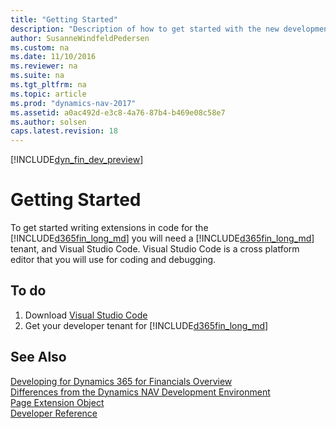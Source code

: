 ```yaml
---
title: "Getting Started"
description: "Description of how to get started with the new development environment"
author: SusanneWindfeldPedersen
ms.custom: na
ms.date: 11/10/2016
ms.reviewer: na
ms.suite: na
ms.tgt_pltfrm: na
ms.topic: article
ms.prod: "dynamics-nav-2017"
ms.assetid: a0ac492d-e3c8-4a76-87b4-b469e08c58e7
ms.author: solsen
caps.latest.revision: 18
---
```


[!INCLUDE[dyn_fin_dev_preview](../dynamics-nav/includes/dyn_fin_dev_preview.md)]

# Getting Started
To get started writing extensions in code for the [!INCLUDE[d365fin_long_md](includes/d365fin_long_md.md)] you will need a [!INCLUDE[d365fin_long_md](includes/d365fin_long_md.md)] tenant, and Visual Studio Code. Visual Studio Code is a cross platform editor that you will use for coding and debugging.

## To do

1) Download [Visual Studio Code](https://code.visualstudio.com/)  
2) Get your developer tenant for [!INCLUDE[d365fin_long_md](includes/d365fin_long_md.md)]

<!--
I already have a Dynamics 365 for Financials account and want to get a free developer tenant too	I don’t have any Dynamics 365 for Financials account and want to get a free developer tenant
           Follow this link to add a developer tenant	           Follow this link to get a developer tenant --> 

## See Also 
[Developing for Dynamics 365 for Financials Overview](dyn-fin-dev-overview.md)  
[Differences from the Dynamics NAV Development Environment](dyn-fin-differences.md)  
[Page Extension Object](dyn-fin-page-ext-object.md)  
[Developer Reference](dyn-fin-reference-overview.md)
